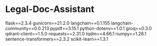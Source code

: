 # Legal-Doc-Assistant



flask==2.3.4
gunicorn==21.2.0
langchain==0.1.155
langchain-community==0.0.213
pypdf==3.15.1
python-dotenv==1.0.1
groq==0.3.0
qdrant-client==1.5.0
requests==2.31.0
tqdm==4.66.1
numpy==1.26.1
sentence-transformers==2.3.2
scikit-learn==1.3.1
